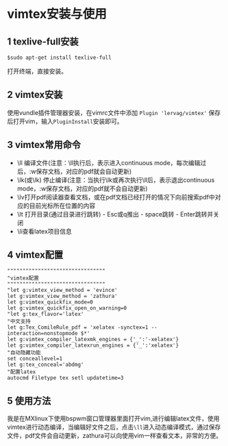 # vimtex安装与使用
## 1 texlive-full安装
```
$sudo apt-get install texlive-full
```
打开终端，直接安装。
## 2 vimtex安装
使用vundle插件管理器安装，在vimrc文件中添加
`Plugin 'lervag/vimtex'`
保存后打开vim，输入`PluginInstall`安装即可。
## 3 vimtex常用命令
- \ll 编译文件(注意：\ll执行后，表示进入continuous mode，每次编辑过后，:w保存文档，对应的pdf就会自动更新)
- \lk(或\lk) 停止编译(注意：当执行\lk或再次执行\ll后，表示退出continuous mode，:w保存文档，对应的pdf就不会自动更新)
- \lv打开pdf阅读器查看文档，或在pdf文档已经打开的情况下向前搜索pdf中对应的目前光标所在位置的内容
- \lt 打开目录(通过目录进行跳转)
		- Esc或q推出
		- space跳转
		- Enter跳转并关闭
- \li查看latex项目信息
## 4 vimtex配置
```
""""""""""""""""""""""""""""""""
"vimtex配置
""""""""""""""""""""""""""""""""
"let g:vimtex_view_method = 'evince'
let g:vimtex_view_method = 'zathura'
let g:vimtex_quickfix_mode=0
let g:vimtex_quickfix_open_on_warning=0
"let g:tex_flavor='latex'
"中文支持
let g:Tex_ComileRule_pdf = 'xelatex -synctex=1 --interaction=nonstopmode $*'
let g:vimtex_compiler_latexmk_engines = {'_':'-xelatex'}
let g:vimtex_compiler_latexrun_engines = {'_':'xelatex'}
"自动隐藏功能
set conceallevel=1
let g:tex_conceal='abdmg'
"配置latex
autocmd Filetype tex setl updatetime=3
```
## 5 使用方法
我是在MXlinux下使用bspwm窗口管理器里面打开vim,进行编辑latex文件，使用vimtex进行动态编译，当编辑好文件之后，点击`\ll`进入动态编译模式，通过保存文件，pdf文件会自动更新，zathura可以向使用vim一样查看文本，非常的方便。
